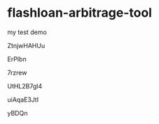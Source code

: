 # flashloan-arbitrage-tool
my test demo
































ZtnjwHAHUu
















ErPIbn








7rzrew




UtHL2B7gl4


uiAqaE3JtI

yBDQn
